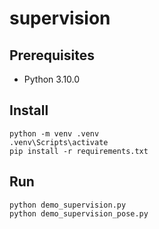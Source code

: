 # supervision

## Prerequisites

- Python 3.10.0

## Install

```
python -m venv .venv
.venv\Scripts\activate
pip install -r requirements.txt
```

## Run

```
python demo_supervision.py
python demo_supervision_pose.py
```
